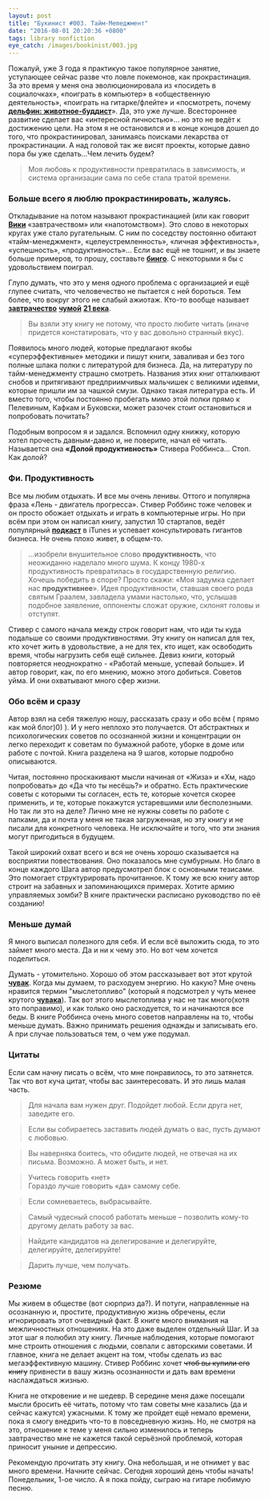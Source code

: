 ```yaml
---
layout: post
title: "Букинист #003. Тайм-Memеджмент"
date: "2016-08-01 20:20:36 +0800"
tags: library nonfiction
eye_catch: /images/bookinist/003.jpg
---
```


Пожалуй, уже 3 года я практикую такое популярное занятие, уступающее сейчас разве что ловле покемонов, как прокрастинация. За это время у меня она эволюционировала из «посидеть в социалочках», «поиграть в компьютер» в «общественную деятельность», «поиграть на гитарке/флейте» и «посмотреть, почему **[дельфин: животное-буддист](https://www.youtube.com/watch?v=sHROHvxfLyM)**». Да, это уже лучше. Всестороннее развитие сделает вас «интересной личностью»... но это не ведёт к достижению цели. На этом я не остановился и в конце концов дошел до того, что прокрастинировал, занимаясь поисками лекарства от прокрастинации. А над головой так же висят проекты, которые давно пора бы уже сделать...Чем лечить будем?

> Моя любовь к продуктивности превратилась в зависимость, и система организации сама по себе стала тратой времени.

<!--more-->

### Больше всего я люблю прокрастинировать, жалуясь.

Откладывание на потом называют прокрастинацией (или как говорит **[Вики](https://ru.wikipedia.org/wiki/Прокрастинация#.D0.A0.D1.83.D1.81.D0.B8.D1.84.D0.B8.D0.BA.D0.B0.D1.86.D0.B8.D1.8F_.D1.82.D0.B5.D1.80.D0.BC.D0.B8.D0.BD.D0.B0)** «завтрачеством» или «напотомством»). Это слово в некоторых кругах уже стало ругательным. С ним по соседству постоянно обитают «тайм-менеджмент», «целеустремленность», «личная эффективность», «успешность», «продуктивность»... Если вас ещё не тошнит, и вы знаете больше примеров, то прошу, составьте **[бинго](http://bullshit-bingo.ru)**. С некоторыми я бы с удовольствием поиграл.

Глупо думать, что это у меня одного проблема с организацией и ещё глупее считать, что человечество не пытается с ней бороться. Тем более, что вокруг этого не слабый ажиотаж. Кто-то вообще называет **[завтрачество](http://stelazin.livejournal.com/108533.html)** **[чумой](http://2015.codefest.ru/lecture/1023)** **[21 века](https://daily.afisha.ru/archive/gorod/archive/prokrastinaziya/)**. 

> Вы взяли эту книгу не потому, что просто любите читать (иначе придется констатировать, что у вас довольно странный вкус).

Появилось много людей, которые предлагают якобы «суперэффективные» методики и пишут книги, заваливая и без того полные шлака полки с литературой для бизнеса. Да, на литературу по тайм-менеджменту страшно смотреть. Названия этих книг отталкивают снобов и притягивают предприимчивых мальчишек с великими идеями, которые пришли им за чашкой смузи. Однако такая литература есть. И вместо того, чтобы постоянно пробегать мимо этой полки прямо к Пелевиным, Кафкам и Буковски, может разочек стоит остановиться и попробовать почитать?

Подобным вопросом я и задался. Вспомнил одну книжку, которую хотел прочесть давным-давно и, не поверите, начал её читать. Называется она **«Долой продуктивность»** Стивера Роббинса... Стоп. Как долой? 

### Фи. Продуктивность

Все мы любим отдыхать. И все мы очень ленивы. Оттого и популярна фраза «Лень - двигатель прогресса». Стивер Роббинс тоже человек и он просто обожает отдыхать и играть в компьютерные игры. Но при всём при этом он написал книгу, запустил 10 стартапов, ведёт популярный **[подкаст](https://itunes.apple.com/us/podcast/get-it-done-guys-quick-dirty/id268557178?mt=2)** в iTunes и успевает консультировать гигантов бизнеса. Не очень плохо живет, в общем-то.

>...изобрели внушительное слово **продуктивность**, что неожиданно наделало много шума. К концу 1980-х продуктивность превратилась в государственную религию. Хочешь победить в споре? Просто скажи: «Моя задумка сделает нас **продуктивнее**». Идея продуктивности, ставшая своего рода святым Граалем, завладела умами настолько, что, услышав подобное заявление, оппоненты сложат оружие, склонят головы и отступят.

Стивер с самого начала между строк говорит нам, что иди ты куда подальше со своими продуктивностями. Эту книгу он написал для тех, кто хочет жить в удовольствие, а не для тех, кто ищет, как освободить время, чтобы нагрузить себя ещё сильнее. Девиз книги, который повторяется неоднократно - «Работай меньше, успевай больше». И автор говорит, как, по его мнению, можно этого добиться. Советов уйма. И они охватывают много сфер жизни.

### Обо всём и сразу

Автор взял на себя тяжелую ношу, рассказать сразу и обо всём ( прямо как мой блог)0) ). И у него неплохо это получается. От абстрактных и психологических советов по осознанной жизни и концентрации он легко переходит к советам по бумажной работе, уборке в доме или работе с почтой. Книга разделена на 9 шагов, которые подробно описываются.

Читая, постоянно проскакивают мысли начиная от «Жиза» и «Хм, надо попробовать» до «Да что ты несёшь?» и обратно. Есть практические советы с которыми ты согласен, есть те, которые хочется скорее применить, и те, которые покажутся устаревшими или бесполезными. Но так ли это на деле? Лично мне не нужны советы по работе с папками, да и почта у меня не такая загруженная, но эту книгу и не писали для конкретного человека. Не исключайте и того, что эти знания могут пригодиться в будущем.

Такой широкий охват всего и вся не очень хорошо сказывается на восприятии повествования. Оно показалось мне сумбурным. Но благо в конце каждого Шага автор предусмотрел блок с основными тезисами. Это помогает структурировать прочитанное. К тому же всю книгу автор строит на забавных и запоминающихся примерах. Хотите армию управляемых зомби? В книге практически расписано руководство по её созданию!

### Меньше думай

Я много выписал полезного для себя. И если всё выложить сюда, то это займет много места. Да и ни к чему это. Но вот чем хочется поделиться.

Думать - утомительно. Хорошо об этом рассказывает вот этот крутой **[чувак](https://ru.wikipedia.org/wiki/Канеман,_Даниел)**. Когда мы думаем, то расходуем энергию. Но какую? Мне очень нравится термин "мыслетопливо" (который я подсмотрел у чуть менее крутого **[чувака](http://cartmendum.livejournal.com)**). Так вот этого мыслетоплива у нас не так много(хотя это поправимо), и как только оно расходуется, то и начинаются все беды. В книге Роббинса очень много советов направлены на то, чтобы меньше думать. Важно принимать решения однажды и записывать его. А при случае пользоваться тем, о чем уже подумал.

### Цитаты

Если сам начну писать о всём, что мне понравилось, то это затянется. Так что вот куча цитат, чтобы вас заинтересовать. И это лишь малая часть.

> Для начала вам нужен друг. Подойдет любой. Если друга нет, заведите его.

> Если вы собираетесь заставить людей думать о вас, пусть думают с любовью.

> Вы наверняка боитесь, что обидите людей, не отвечая на их письма. Возможно. А может быть, и нет.

> Учитесь говорить «нет»
><br>Гораздо лучше говорить «да» самому себе.

> Если сомневаетесь, выбрасывайте.

> Самый чудесный способ работать меньше – позволить кому-то другому делать работу за вас.

> Найдите кандидатов на делегирование и делегируйте, делегируйте, делегируйте!

> Дарить лучше, чем получать.

### Резюме

Мы живем в обществе (вот сюрприз да?). И потуги, направленные на осознанную и, простите, продуктивную жизнь обречены, если игнорировать этот очевидный факт. В книге много внимания на межличностных отношениях. На это даже выделен отдельный Шаг. И за этот шаг я полюбил эту книгу. Личные наблюдения, которые помогают мне строить отношения с людьми, совпали с авторскими советами. И главное, книга не делает акцент на том, чтобы сделать из вас мегаэффективную машину. Стивер Роббинс хочет <strike>чтоб вы купили его книгу</strike> привнести в вашу жизнь осознанности и дать вам времени наслаждаться жизнью.

Книга не откровение и не шедевр. В середине меня даже посещали мысли бросить её читать, потому что там советы мне казались (да и сейчас кажутся) ужасными. К тому же пройдет ещё немало времени, пока я смогу внедрить что-то в повседневную жизнь. Но, не смотря на это, отношение к теме у меня сильно изменилось и теперь завтрачество мне не кажется такой серьёзной проблемой, которая приносит уныние и депрессию.

Рекомендую прочитать эту книгу. Она небольшая, и не отнимет у вас много времени. Начните сейчас. Сегодня хороший день чтобы начать! Понедельник, 1-ое число. А я пока пойду, сыграю на гитаре любимую песню.
